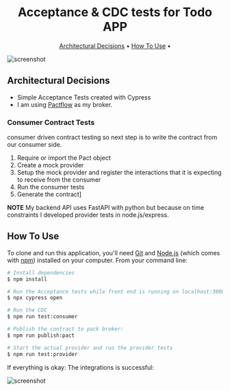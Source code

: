 
<h1 align="center">
  <br>
  <br>
  Acceptance & CDC tests for Todo APP
  <br>
</h1>



<p align="center">
  <a href="#architectural-decisions">Architectural Decisions</a> •
  <a href="#how-to-use">How To Use</a> •
</p>

![screenshot](https://s10.gifyu.com/images/ezgif.com-gif-maker20bd6aad5a3d85ef0.gif)

## Architectural Decisions

* Simple Acceptance Tests created with Cypress
* I am using [Pactflow](https://pactflow.io/) as my broker.
### **Consumer Contract Tests**

 consumer driven contract testing so next step is to write the contract from our consumer side. 

1.  Require or import the Pact object
2.  Create a mock provider
3.  Setup the mock provider and register the interactions that it is expecting to receive from the consumer
4.  Run the consumer tests
5.  Generate the contract]

 **NOTE**
My backend API uses FastAPI with python but because on time constraints I developed provider tests in node.js/express.


## How To Use

To clone and run this application, you'll need [Git](https://git-scm.com) and [Node.js](https://nodejs.org/en/download/) (which comes with [npm](http://npmjs.com)) installed on your computer. From your command line:

```bash
# Install dependencies
$ npm install

# Run the Acceptance tests while front end is running on localhost:3000
$ npx cypress open

# Run the CDC
$ npm run test:consumer

# Publish the contract to pack broker:
$ npm run publish:pact

# Start the actual provider and run the provider tests
$ npm run test:provider
```

If everything is okay: The integrations is successful:

![screenshot](https://s10.gifyu.com/images/resim.png)
